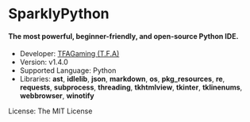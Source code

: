 # SparklyPython
#### The most powerful, beginner-friendly, and open-source Python IDE.

- Developer: <a href="https://www.github.com/TFAGaming">TFAGaming (T.F.A)</a>
- Version: v1.4.0
- Supported Language: Python
- Libraries: **ast**, **idlelib**, **json**, **markdown**, **os**, **pkg_resources**, **re**, **requests**, **subprocess**, **threading**, **tkhtmlview**, **tkinter**, **tklinenums**, **webbrowser**, **winotify**

License: The MIT License